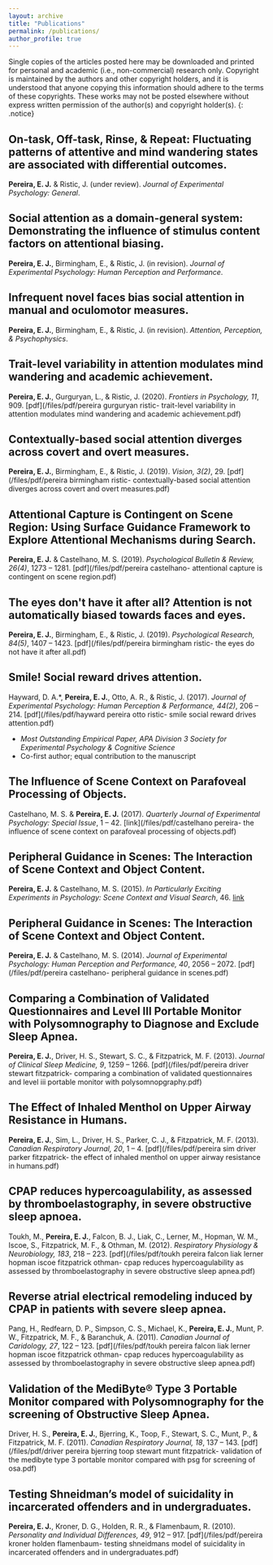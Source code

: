 ```yaml
---
layout: archive
title: "Publications"
permalink: /publications/
author_profile: true
---
```


Single copies of the articles posted here may be downloaded and printed for personal and academic (i.e., non-commercial) research only. Copyright is maintained by the authors and other copyright holders, and it is understood that anyone copying this information should adhere to the terms of these copyrights. These works may not be posted elsewhere without express written permission of the author(s) and copyright holder(s).
{: .notice}


## On-task, Off-task, Rinse, & Repeat: Fluctuating patterns of attentive and mind wandering states are associated with differential outcomes.
**Pereira, E. J.** & Ristic, J. (under review). _Journal of Experimental Psychology: General_.

## Social attention as a domain-general system: Demonstrating the influence of stimulus content factors on attentional biasing.
**Pereira, E. J.**, Birmingham, E., & Ristic, J. (in revision). _Journal of Experimental Psychology: Human Perception and Performance_.

## Infrequent novel faces bias social attention in manual and oculomotor measures.
**Pereira, E. J.**, Birmingham, E., & Ristic, J. (in revision). _Attention, Perception, & Psychophysics_.

## Trait-level variability in attention modulates mind wandering and academic achievement.
**Pereira, E. J.**, Gurguryan, L., & Ristic, J. (2020). _Frontiers in Psychology, 11_, 909.
[pdf](/files/pdf/pereira gurguryan ristic- trait-level variability in attention modulates mind wandering and academic achievement.pdf)

## Contextually-based social attention diverges across covert and overt measures.
**Pereira, E. J.**, Birmingham, E., & Ristic, J. (2019). _Vision, 3(2)_, 29.
[pdf](/files/pdf/pereira birmingham ristic- contextually-based social attention diverges across covert and overt measures.pdf)

## Attentional Capture is Contingent on Scene Region: Using Surface Guidance Framework to Explore Attentional Mechanisms during Search.
**Pereira, E. J.** & Castelhano, M. S. (2019). _Psychological Bulletin & Review, 26(4)_, 1273 – 1281.
[pdf](/files/pdf/pereira castelhano- attentional capture is contingent on scene region.pdf)

## The eyes don't have it after all? Attention is not automatically biased towards faces and eyes.
**Pereira, E. J.**, Birmingham, E., & Ristic, J. (2019). _Psychological Research, 84(5)_, 1407 – 1423.
[pdf](/files/pdf/pereira birmingham ristic- the eyes do not have it after all.pdf)

## Smile! Social reward drives attention.
Hayward, D. A.*, **Pereira, E. J.**, Otto, A. R., & Ristic, J. (2017). _Journal of Experimental Psychology: Human Perception & Performance, 44(2)_, 206 – 214.
[pdf](/files/pdf/hayward pereira otto ristic- smile social reward drives attention.pdf)
  * _Most Outstanding Empirical Paper, APA Division 3 Society for Experimental Psychology & Cognitive Science_
  * Co-first author; equal contribution to the manuscript

## The Influence of Scene Context on Parafoveal Processing of Objects.
Castelhano, M. S. & **Pereira, E. J.** (2017). _Quarterly Journal of Experimental Psychology: Special Issue_, 1 – 42.
[link](/files/pdf/castelhano pereira- the influence of scene context on parafoveal processing of objects.pdf)

## Peripheral Guidance in Scenes: The Interaction of Scene Context and Object Content.
**Pereira, E. J.** & Castelhano, M. S. (2015). _In Particularly Exciting Experiments in Psychology: Scene Context and Visual Search_, 46.
[link](http://www.apa.org/pubs/highlights/peeps/issue-45.aspx)

## Peripheral Guidance in Scenes: The Interaction of Scene Context and Object Content.
**Pereira, E. J.** & Castelhano, M. S. (2014). _Journal of Experimental Psychology: Human Perception and Performance, 40_, 2056 – 2072.
[pdf](/files/pdf/pereira castelhano- peripheral guidance in scenes.pdf)

## Comparing a Combination of Validated Questionnaires and Level III Portable Monitor with Polysomnography to Diagnose and Exclude Sleep Apnea.
**Pereira, E. J.**, Driver, H. S., Stewart, S. C., & Fitzpatrick, M. F. (2013). _Journal of Clinical Sleep Medicine, 9_, 1259 – 1266.
[pdf](/files/pdf/pereira driver stewart fitzpatrick- comparing a combination of validated questionnaires and level iii portable monitor with polysomnopgraphy.pdf)

## The Effect of Inhaled Menthol on Upper Airway Resistance in Humans.
**Pereira, E. J.**, Sim, L., Driver, H. S., Parker, C. J., & Fitzpatrick, M. F. (2013). _Canadian Respiratory Journal, 20_, 1 – 4.
[pdf](/files/pdf/pereira sim driver parker fitzpatrick- the effect of inhaled menthol on upper airway resistance in humans.pdf)

## CPAP reduces hypercoagulability, as assessed by thromboelastography, in severe obstructive sleep apnoea.
Toukh, M., **Pereira, E. J.**, Falcon, B. J., Liak, C., Lerner, M., Hopman, W. M., Iscoe, S., Fitzpatrick, M. F., & Othman, M. (2012). _Respiratory Physiology & Neurobiology, 183_, 218 – 223.
[pdf](/files/pdf/toukh pereira falcon liak lerner hopman iscoe fitzpatrick othman- cpap reduces hypercoagulability as assessed by thromboelastography in severe obstructive sleep apnea.pdf)

## Reverse atrial electrical remodeling induced by CPAP in patients with severe sleep apnea.
Pang, H., Redfearn, D. P., Simpson, C. S., Michael, K., **Pereira, E. J.**, Munt, P. W., Fitzpatrick, M. F., & Baranchuk, A. (2011). _Canadian Journal of Caridology, 27_, 122 – 123.
[pdf](/files/pdf/toukh pereira falcon liak lerner hopman iscoe fitzpatrick othman- cpap reduces hypercoagulability as assessed by thromboelastography in severe obstructive sleep apnea.pdf)

## Validation of the MediByte® Type 3 Portable Monitor compared with Polysomnography for the screening of Obstructive Sleep Apnea.
Driver, H. S., **Pereira, E. J.**, Bjerring, K., Toop, F., Stewart, S. C., Munt, P., & Fitzpatrick, M. F. (2011). _Canadian Respiratory Journal, 18_, 137 – 143.
[pdf](/files/pdf/driver pereira bjerring toop stewart munt fitzpatrick- validation of the medibyte type 3 portable monitor compared with psg for screening of osa.pdf)

## Testing Shneidman’s model of suicidality in incarcerated offenders and in undergraduates.
**Pereira, E. J.**, Kroner, D. G., Holden, R. R., & Flamenbaum, R. (2010). _Personality and Individual Differences, 49_, 912 – 917.
[pdf](/files/pdf/pereira kroner holden flamenbaum- testing shneidmans model of suicidality in incarcerated offenders and in undergraduates.pdf)